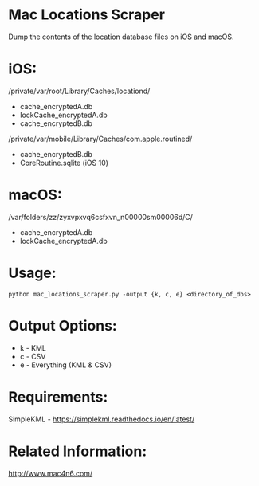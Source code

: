 # Mac Locations Scraper

Dump the contents of the location database files on iOS and macOS.

iOS:
===
/private/var/root/Library/Caches/locationd/    
* cache_encryptedA.db    
* lockCache_encryptedA.db    
* cache_encryptedB.db    

/private/var/mobile/Library/Caches/com.apple.routined/    
* cache_encryptedB.db
* CoreRoutine.sqlite (iOS 10)
		
macOS:
===
/var/folders/zz/zyxvpxvq6csfxvn_n00000sm00006d/C/   
* cache_encryptedA.db    
* lockCache_encryptedA.db 

Usage:
===
`python mac_locations_scraper.py -output {k, c, e} <directory_of_dbs>`

Output Options:
===
* k - KML
* c - CSV
* e - Everything (KML & CSV)

Requirements:
===
SimpleKML - https://simplekml.readthedocs.io/en/latest/

Related Information:
===
http://www.mac4n6.com/

 

